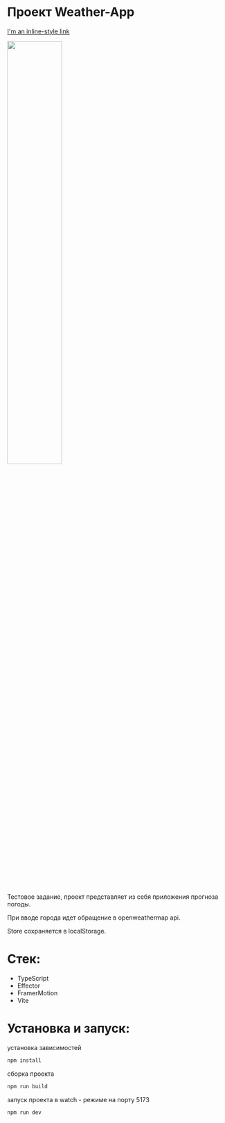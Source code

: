 
# Проект Weather-App
[I'm an inline-style link](https://www.google.com)

<img src="https://github.com/Futuringer/weather-app/assets/77829629/45630f88-8c1c-4063-8df1-94441aa335a8" width="50%"/>

Тестовое задание, проект представляет из себя приложения прогноза погоды. 

При вводе города идет обращение в openweathermap api.

Store сохраняется в localStorage.


# Стек:

- TypeScript
- Effector
- FramerMotion
- Vite

# Установка и запуск:

установка зависимостей

```sh
npm install
```

сборка проекта

```sh
npm run build
```

запуск проекта в watch - режиме на порту 5173

```sh
npm run dev
```
